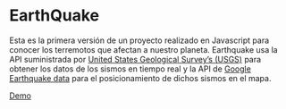 # EarthQuake

Esta es la primera versión de un proyecto realizado en Javascript para conocer los terremotos que afectan a nuestro planeta.
Earthquake usa la API suministrada por [United States Geological Survey’s (USGS)](http://earthquake.usgs.gov/) para obtener los datos de los sismos en tiempo real y la API de [Google Earthquake data](https://developers.google.com/maps/documentation/javascript/examples/layer-data-quakes) para el posicionamiento de dichos sismos en el mapa.

[Demo](http://www.airamdesign.es "EarthQuake")

